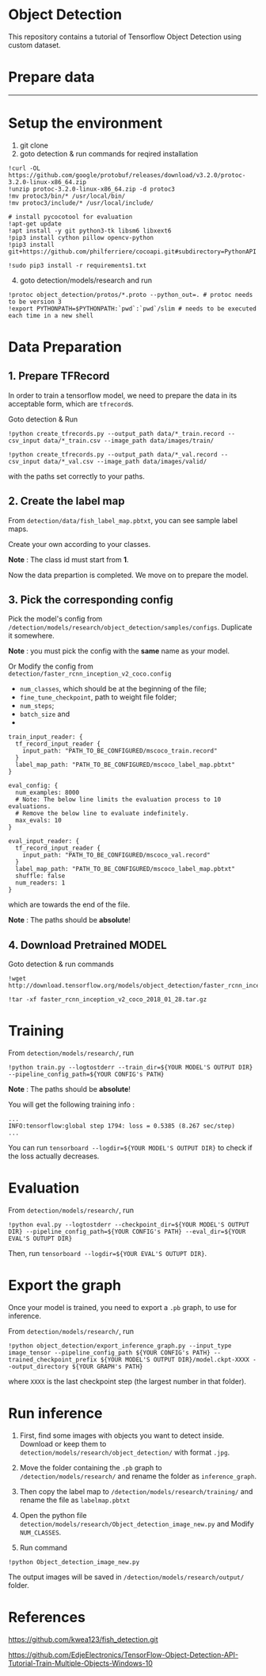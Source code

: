 # Object Detection

This repository contains a tutorial of Tensorflow Object Detection using custom dataset.



# Prepare data


- - -







# Setup the environment


1. git clone
2. goto detection & run commands for reqired installation

```
!curl -OL https://github.com/google/protobuf/releases/download/v3.2.0/protoc-3.2.0-linux-x86_64.zip
!unzip protoc-3.2.0-linux-x86_64.zip -d protoc3
!mv protoc3/bin/* /usr/local/bin/
!mv protoc3/include/* /usr/local/include/
```

```
# install pycocotool for evaluation
!apt-get update
!apt install -y git python3-tk libsm6 libxext6
!pip3 install cython pillow opencv-python
!pip3 install git+https://github.com/philferriere/cocoapi.git#subdirectory=PythonAPI
```


```
!sudo pip3 install -r requirements1.txt
```

4. goto detection/models/research and run

```
!protoc object_detection/protos/*.proto --python_out=. # protoc needs to be version 3
!export PYTHONPATH=$PYTHONPATH:`pwd`:`pwd`/slim # needs to be executed each time in a new shell
```




# Data Preparation


## 1. Prepare TFRecord

In order to train a tensorflow model, we need to prepare the data in its acceptable form, which are `tfrecord`s.

Goto detection & Run

```
!python create_tfrecords.py --output_path data/*_train.record --csv_input data/*_train.csv --image_path data/images/train/
```

```
!python create_tfrecords.py --output_path data/*_val.record --csv_input data/*_val.csv --image_path data/images/valid/
```

with the paths set correctly to your paths.

## 2. Create the label map

From `detection/data/fish_label_map.pbtxt`, you can see sample label maps.

Create your own according to your classes.

**Note** : The class id must start from **1**.

Now the data prepartion is completed. We move on to prepare the model.


## 3. Pick the corresponding config

Pick the model's config from `/detection/models/research/object_detection/samples/configs`. Duplicate it somewhere.

**Note** : you must pick the config with the **same** name as your model.

Or Modify the config from `detection/faster_rcnn_inception_v2_coco.config`

* `num_classes`, which should be at the beginning of the file;
* `fine_tune_checkpoint`, path to weight file folder;
* `num_steps`;
* `batch_size` and
* 
```
train_input_reader: {
  tf_record_input_reader {
    input_path: "PATH_TO_BE_CONFIGURED/mscoco_train.record"
  }
  label_map_path: "PATH_TO_BE_CONFIGURED/mscoco_label_map.pbtxt"
}

eval_config: {
  num_examples: 8000
  # Note: The below line limits the evaluation process to 10 evaluations.
  # Remove the below line to evaluate indefinitely.
  max_evals: 10
}

eval_input_reader: {
  tf_record_input_reader {
    input_path: "PATH_TO_BE_CONFIGURED/mscoco_val.record"
  }
  label_map_path: "PATH_TO_BE_CONFIGURED/mscoco_label_map.pbtxt"
  shuffle: false
  num_readers: 1
}
```
which are towards the end of the file.

**Note** : The paths should be **absolute**!


## 4. Download Pretrained MODEL

Goto detection & run commands

```
!wget http://download.tensorflow.org/models/object_detection/faster_rcnn_inception_v2_coco_2018_01_28.tar.gz
```

```
!tar -xf faster_rcnn_inception_v2_coco_2018_01_28.tar.gz
```




# Training

From `detection/models/research/`, run
```
!python train.py --logtostderr --train_dir=${YOUR MODEL'S OUTPUT DIR} --pipeline_config_path=${YOUR CONFIG's PATH} 
```
**Note** : The paths should be **absolute**!

You will get the following training info :

```
...
INFO:tensorflow:global step 1794: loss = 0.5385 (8.267 sec/step)
...
```

You can run `tensorboard --logdir=${YOUR MODEL'S OUTPUT DIR}` to check if the loss actually decreases.




# Evaluation

From `detection/models/research/`, run
```
!python eval.py --logtostderr --checkpoint_dir=${YOUR MODEL'S OUTPUT DIR} --pipeline_config_path=${YOUR CONFIG's PATH} --eval_dir=${YOUR EVAL'S OUTUPT DIR} 
```

Then, run `tensorboard --logdir=${YOUR EVAL'S OUTUPT DIR}`. 




# Export the graph

Once your model is trained, you need to export a `.pb` graph, to use for inference.

From `detection/models/research/`, run
```
!python object_detection/export_inference_graph.py --input_type image_tensor --pipeline_config_path ${YOUR CONFIG's PATH} --trained_checkpoint_prefix ${YOUR MODEL'S OUTPUT DIR}/model.ckpt-XXXX --output_directory ${YOUR GRAPH's PATH}
```
where `XXXX` is the last checkpoint step (the largest number in that folder).




# Run inference

1. First, find some images with objects you want to detect inside. Download or keep them to `detection/models/research/object_detection/` with format `.jpg`.

2. Move the folder containing the `.pb` graph to `/detection/models/research/` and rename the folder as `inference_graph`.

3. Then copy the label map to `/detection/models/research/training/` and rename the file as `labelmap.pbtxt`

4. Open the python file `detection/models/research/Object_detection_image_new.py` and Modify `NUM_CLASSES`.

5. Run command

```
!python Object_detection_image_new.py
```

The output images will be saved in `/detection/models/research/output/` folder.




# References

https://github.com/kwea123/fish_detection.git

https://github.com/EdjeElectronics/TensorFlow-Object-Detection-API-Tutorial-Train-Multiple-Objects-Windows-10

